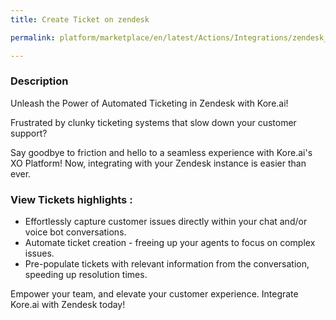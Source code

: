 ```yaml
---
title: Create Ticket on zendesk

permalink: platform/marketplace/en/latest/Actions/Integrations/zendesk_createATicket

---
```


### Description

Unleash the Power of Automated Ticketing in Zendesk with Kore.ai!

Frustrated by clunky ticketing systems that slow down your customer support?

Say goodbye to friction and hello to a seamless experience with Kore.ai's XO Platform! Now, integrating with your Zendesk instance is easier than ever.

### View Tickets highlights :
- Effortlessly capture customer issues directly within your chat and/or voice bot conversations.
- Automate ticket creation - freeing up your agents to focus on complex issues.
- Pre-populate tickets with relevant information from the conversation, speeding up resolution times.

Empower your team, and elevate your customer experience. Integrate Kore.ai with Zendesk today!

